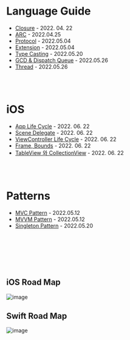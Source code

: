 # Language Guide
  - [Closure](https://github.com/Raccoon97/Swift/blob/main/Closure.md) - 2022. 04. 22
  - [ARC](https://github.com/Raccoon97/Swift/blob/main/ARC.md) - 2022.04.25
  - [Protocol](https://github.com/Raccoon97/Swift/blob/main/Protocol.md) - 2022.05.04
  - [Extension](https://github.com/Raccoon97/Swift/blob/main/Extension.md) - 2022.05.04
  - [Type Casting](https://github.com/Raccoon97/Swift/blob/main/Type%20Casting.md) - 2022.05.20
  - [GCD & Dispatch Queue](https://github.com/Raccoon97/Swift/blob/main/GCD.md) - 2022.05.26
  - [Thread](https://github.com/Raccoon97/Swift/blob/main/Thread.md) - 2022.05.26

<br><br>

# iOS
  - [App Life Cycle]() - 2022. 06. 22
  - [Scene Delegate]() - 2022. 06. 22
  - [ViewController Life Cycle]() - 2022. 06. 22
  - [Frame, Bounds]() - 2022. 06. 22
  - [TableView 와 CollectionView]() - 2022. 06. 22

<br><br>

# Patterns
  - [MVC Pattern](https://github.com/Raccoon97/Swift/blob/main/MVC%20Pattern.md) - 2022.05.12
  - [MVVM Pattern](https://github.com/Raccoon97/Swift/blob/main/MVVM%20Pattern.md) - 2022.05.12
  - [Singleton Pattern](https://github.com/Raccoon97/Swift/blob/main/Singleton%20Pattern.md) - 2022.05.20

<br><br><br><br><br>

## iOS Road Map
![image](https://raw.githubusercontent.com/godrm/mobile-developer-roadmap/master/Images/iOS_roadmap_v1.0.png)

## Swift Road Map
![image](https://raw.githubusercontent.com/godrm/mobile-developer-roadmap/master/Images/Swift_programming_roadmap_v0.9.png)
